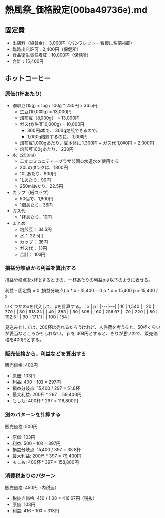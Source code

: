 # 熱風祭_価格設定(00ba49736e).md

## 固定費
- 出店料（協賛金）：3,000円（パンフレット・看板に名前掲載）
- 臨時出店許可：2,400円（保健所）
- 食品衛生責任者証：10,000円（保健所）
- 合計：15,400円

## ホットコーヒー
### 原価(1杯あたり)
- 珈琲豆(15g) = 15g / 100g * 230円 = 34.5円
  - 生豆(10,000g) = 13,000円
  - 焙煎豆（8,000g） = 13,000円
  - ガス代(生豆10,000g) = 10,000円
    - 300円/本で、 300g焙煎できるので、
    - 1,000g焙煎するのに、 1,000円
  - 焙煎豆1,000gあたり、豆本体に 1,300円 + ガス代 1,000円 = 2,300円
  - 焙煎豆100gあたり、 230円
- 水（250ml）
  - 二丈コミュニティープラザ公園の水道水を使用する
  - 20Lのタンクは、1800円
  - 10Lあたり、900円
  - 1Lあたり、90円
  - 250mlあたり、22.5円
- カップ（紙コップ）
  - 50個で、1,800円
  - 1個あたり、36円
- ガス代
  - 1杯あたり、10円
- まとめ
  - 焙煎豆： 34.5円
  - 水： 22.5円
  - カップ： 36円
  - ガス代： 10円
  - 合計： 103円

### 損益分岐点から利益を算出する
損益分岐点をx杯とするときの、一杯あたりの利益pは以下のように表せる。

利益 - 固定費 = 0 (損益分岐点)
p * x - 15,400 = 0
p * x = 15,400
p = 15,400 / x

いくつかのxを代入して、pを計算する。
| x | p |
|---|---|
| 10 | 1,540 |
| 20 | 770 |
| 30 | 513.33 |
| 40 | 385 |
| 50 | 308 |
| 60 | 256.67 |
| 70 | 220 |
| 80 | 192.5 |
| 90 | 171.11 |
| 100 | 154 |

見込みとしては、200杯は売れるだろうけれど、人件費を考えると、50杯くらいが妥当なところかもしれない。
p を 308円とすると、きりが悪いので、販売価格を400円とする。

### 販売価格から、利益などを算出する
販売価格: 400円
- 原価: 103円
- 利益: 400 - 103 = 297円
- 損益分岐点: 15,400 / 297 = 51.8杯
- 最大利益: 200杯 * 297 = 59,400円
- もしも: 400杯 * 297 = 118,800円

### 別のパターンを計算する
販売価格: 500円
- 原価: 103円
- 利益: 500 - 103 = 397円
- 損益分岐点: 15,400 / 397 = 38.8杯
- 最大利益: 200杯 * 397 = 79,400円
- もしも: 400杯 * 397 = 158,800円

### 消費税ありのパターン
販売価格: 450円（内税込）
- 税抜き価格: 450 / 1.08 = 416.67円（税抜）
- 原価: 103円
- 利益: 416 - 103 = 313円



